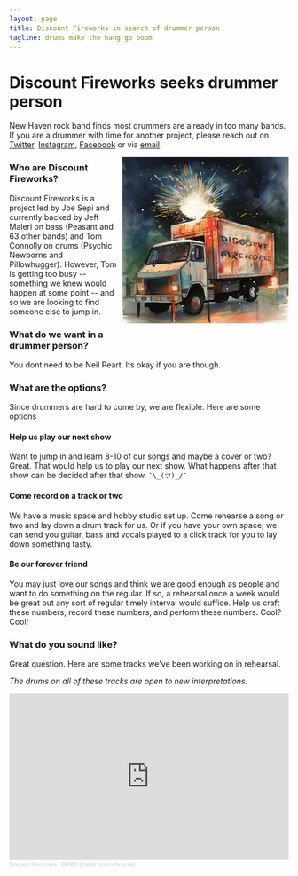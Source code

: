 ```yaml
---
layout: page
title: Discount Fireworks in search of drummer person
tagline: drums make the bang go boom
---
```


# Discount Fireworks seeks drummer person

New Haven rock band finds most drummers are already in too many bands. If you are a drummer with time for another project, please reach out on [Twitter](https://twitter.com/joe_sepi), [Instagram](https://www.instagram.com/joesepi/), [Facebook](https://www.facebook.com/joesepi) or via [email](mailto:joe@joesepi.com).

<img src="/assets/img/df-600.jpg" width="300px" height="300px" align="right" style="margin:0 0 10px 10px">

### Who are Discount Fireworks?

Discount Fireworks is a project led by Joe Sepi and currently backed by Jeff Maleri on bass (Peasant and 63 other bands) and Tom Connolly on drums (Psychic Newborns and Pillowhugger). However, Tom is getting too busy -- something we knew would happen at some point -- and so we are looking to find someone else to jump in.

### What do we want in a drummer person?

You dont need to be Neil Peart. Its okay if you are though.

### What are the options?

Since drummers are hard to come by, we are flexible. Here are some options

#### Help us play our next show

Want to jump in and learn 8-10 of our songs and maybe a cover or two? Great. That would help us to play our next show. What happens after that show can be decided after that show. `¯\_(ツ)_/¯`

#### Come record on a track or two

We have a music space and hobby studio set up. Come rehearse a song or two and lay down a drum track for us. Or if you have your own space, we can send you guitar, bass and vocals played to a click track for you to lay down something tasty.

#### Be our forever friend

You may just love our songs and think we are good enough as people and want to do something on the regular. If so, a rehearsal once a week would be great but any sort of regular timely interval would suffice. Help us craft these numbers, record these numbers, and perform these numbers. Cool? Cool!

### What do you sound like?

Great question. Here are some tracks we've been working on in rehearsal.

_The drums on all of these tracks are open to new interpretations._

<iframe width="100%" height="300" scrolling="no" frameborder="no" allow="autoplay" src="https://w.soundcloud.com/player/?url=https%3A//api.soundcloud.com/playlists/1632091159&color=%23ff5500&auto_play=false&hide_related=false&show_comments=true&show_user=true&show_reposts=false&show_teaser=true&visual=true"></iframe><div style="font-size: 10px; color: #cccccc;line-break: anywhere;word-break: normal;overflow: hidden;white-space: nowrap;text-overflow: ellipsis; font-family: Interstate,Lucida Grande,Lucida Sans Unicode,Lucida Sans,Garuda,Verdana,Tahoma,sans-serif;font-weight: 100;"><a href="https://soundcloud.com/discount-fireworks" title="Discount Fireworks" target="_blank" style="color: #cccccc; text-decoration: none;">Discount Fireworks</a> · <a href="https://soundcloud.com/discount-fireworks/sets/demo-tracks-from-rehearsal" title="DEMO (tracks from rehearsal)" target="_blank" style="color: #cccccc; text-decoration: none;">DEMO (tracks from rehearsal)</a></div>

